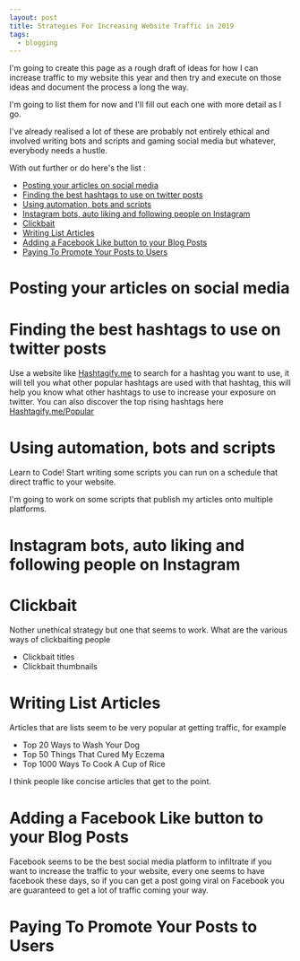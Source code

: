 ```yaml
---
layout: post
title: Strategies For Increasing Website Traffic in 2019
tags:
  - blogging
---
```


I'm going to create this page as a rough draft of ideas for how I can increase traffic to my
website this year and then try and execute on those ideas and document the process a long the way.

I'm going to list them for now and I'll fill out each one with more detail as I go.

I've already realised a lot of these are probably not entirely ethical and involved writing bots and scripts and gaming social media but whatever, everybody needs a hustle.

With out further or do here's the list :

<!-- TOC depthFrom:1 depthTo:6 withLinks:1 updateOnSave:1 orderedList:0 -->

- [Posting your articles on social media](#posting-your-articles-on-social-media)
- [Finding the best hashtags to use on twitter posts](#finding-the-best-hashtags-to-use-on-twitter-posts)
- [Using automation, bots and scripts](#using-automation-bots-and-scripts)
- [Instagram bots, auto liking and following people on Instagram](#instagram-bots-auto-liking-and-following-people-on-instagram)
- [Clickbait](#clickbait)
- [Writing List Articles](#writing-list-articles)
- [Adding a Facebook Like button to your Blog Posts](#adding-a-facebook-like-button-to-your-blog-posts)
- [Paying To Promote Your Posts to Users](#paying-to-promote-your-posts-to-users)

<!-- /TOC -->

# Posting your articles on social media

# Finding the best hashtags to use on twitter posts

Use a website like [Hashtagify.me](https://hashtagify.me/) to search for a hashtag you want to use, it will tell you what other popular hashtags are used with that hashtag, this will
help you know what other hashtags to use to increase your exposure on twitter.
You can also discover the top rising hashtags here [Hashtagify.me/Popular](https://hashtagify.me/popular/en)


# Using automation, bots and scripts

Learn to Code! Start writing some scripts you can run on a schedule that direct traffic to your website.

I'm going to work on some scripts that publish my articles onto multiple platforms.

# Instagram bots, auto liking and following people on Instagram

# Clickbait

Nother unethical strategy but one that seems to work.
What are the various ways of clickbaiting people

* Clickbait titles
* Clickbait thumbnails

# Writing List Articles

Articles that are lists seem to be very popular at getting traffic, for example

* Top 20 Ways to Wash Your Dog
* Top 50 Things That Cured My Eczema
* Top 1000 Ways To Cook A Cup of Rice

I think people like concise articles that get to the point.

# Adding a Facebook Like button to your Blog Posts

Facebook seems to be the best social media platform to infiltrate if you want to increase the traffic to your website, every one seems to have facebook these days, so if you can get a post going viral on Facebook you are guaranteed to get a lot of traffic coming your way.

# Paying To Promote Your Posts to Users
